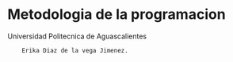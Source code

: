 # Metodologia de la programacion
Universidad Politecnica de Aguascalientes


        Erika Diaz de la vega Jimenez.

